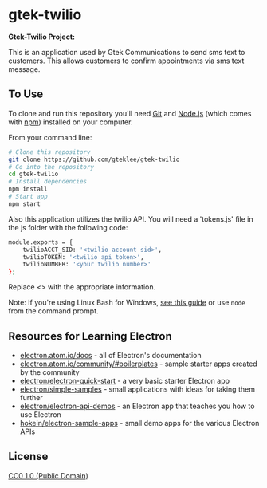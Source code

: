 # gtek-twilio

**Gtek-Twilio Project:**

This is an application used by Gtek Communications to send sms text to customers. This allows customers to confirm appointments via sms text message.

## To Use

To clone and run this repository you'll need [Git](https://git-scm.com) and [Node.js](https://nodejs.org/en/download/) (which comes with [npm](http://npmjs.com)) installed on your computer.

From your command line:
```bash
# Clone this repository
git clone https://github.com/gteklee/gtek-twilio
# Go into the repository
cd gtek-twilio
# Install dependencies
npm install
# Start app
npm start
```

Also this application utilizes the twilio API. You will need a 'tokens.js' file in the js folder with the following code:
```bash
module.exports = {
	twilioACCT_SID: '<twilio account sid>',
	twilioTOKEN: '<twilio api token>',
	twilioNUMBER: '<your twilio number>'
};
```
Replace <> with the appropriate information.

Note: If you're using Linux Bash for Windows, [see this guide](https://www.howtogeek.com/261575/how-to-run-graphical-linux-desktop-applications-from-windows-10s-bash-shell/) or use `node` from the command prompt.

## Resources for Learning Electron

- [electron.atom.io/docs](http://electron.atom.io/docs) - all of Electron's documentation
- [electron.atom.io/community/#boilerplates](http://electron.atom.io/community/#boilerplates) - sample starter apps created by the community
- [electron/electron-quick-start](https://github.com/electron/electron-quick-start) - a very basic starter Electron app
- [electron/simple-samples](https://github.com/electron/simple-samples) - small applications with ideas for taking them further
- [electron/electron-api-demos](https://github.com/electron/electron-api-demos) - an Electron app that teaches you how to use Electron
- [hokein/electron-sample-apps](https://github.com/hokein/electron-sample-apps) - small demo apps for the various Electron APIs

## License

[CC0 1.0 (Public Domain)](LICENSE.md)
